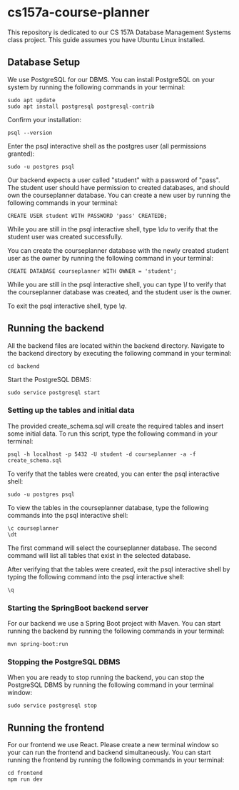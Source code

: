 # cs157a-course-planner

This repository is dedicated to our CS 157A Database Management Systems class project. This guide assumes you have Ubuntu Linux installed.

## Database Setup

We use PostgreSQL for our DBMS. You can install PostgreSQL on your system by running the following commands in your terminal:

```
sudo apt update
sudo apt install postgresql postgresql-contrib
```

Confirm your installation:

```
psql --version
```

Enter the psql interactive shell as the postgres user (all permissions granted):

```
sudo -u postgres psql
```

Our backend expects a user called "student" with a password of "pass". The student user should have permission to created databases, and should own the courseplanner database. You can create a new user by running the following commands in your terminal:

```
CREATE USER student WITH PASSWORD 'pass' CREATEDB;
```

While you are still in the psql interactive shell, type _\du_ to verify that the student user was created successfully.

You can create the courseplanner database with the newly created student user as the owner by running the following command in your terminal:

```
CREATE DATABASE courseplanner WITH OWNER = 'student';
```

While you are still in the psql interactive shell, you can type _\l_ to verify that the courseplanner database was created, and the student user is the owner.

To exit the psql interactive shell, type _\q_.

## Running the backend

All the backend files are located within the backend directory. Navigate to the backend directory by executing the following command in your terminal:

```
cd backend
```

Start the PostgreSQL DBMS:

```
sudo service postgresql start
```

### Setting up the tables and initial data

The provided create_schema.sql will create the required tables and insert some initial data. To run this script, type the following command in your terminal:

```
psql -h localhost -p 5432 -U student -d courseplanner -a -f create_schema.sql
```

To verify that the tables were created, you can enter the psql interactive shell:

```
sudo -u postgres psql
```

To view the tables in the courseplanner database, type the following commands into the psql interactive shell:

```
\c courseplanner
\dt
```

The first command will select the courseplanner database. The second command will list all tables that exist in the selected database.

After verifying that the tables were created, exit the psql interactive shell by typing the following command into the psql interactive shell:

```
\q
```

### Starting the SpringBoot backend server

For our backend we use a Spring Boot project with Maven. You can start running the backend by running the following commands in your terminal:

```
mvn spring-boot:run
```

### Stopping the PostgreSQL DBMS

When you are ready to stop running the backend, you can stop the PostgreSQL DBMS by running the following command in your terminal window:

```
sudo service postgresql stop
```

## Running the frontend

For our frontend we use React. Please create a new terminal window so your can run the frontend and backend simultaneously. You can start running the frontend by running the following commands in your terminal:

```
cd frontend
npm run dev
```

